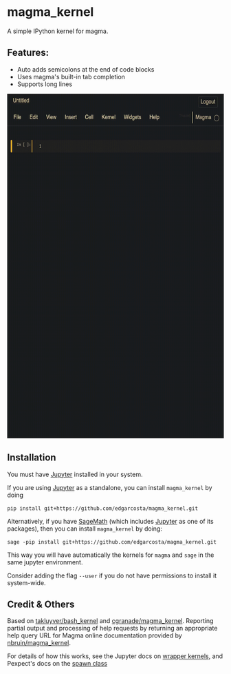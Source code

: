 # magma_kernel

A simple IPython kernel for magma.

## Features:

- Auto adds semicolons at the end of code blocks
- Uses magma's built-in tab completion
- Supports long lines

<p align="center">
<img src="https://raw.githubusercontent.com/edgarcosta/i/master/magma_kernel.gif" height="800">
</p>

## Installation

You must have [Jupyter](https://jupyter.org/) installed in your system. 



If you are using [Jupyter](https://jupyter.org/) as a standalone, you can install `magma_kernel` by doing

```
pip install git+https://github.com/edgarcosta/magma_kernel.git
```


Alternatively, if you have 
[SageMath](http://www.sagemath.org/) (which includes [Jupyter](https://jupyter.org/) as one of its packages), then you can install `magma_kernel` by doing:

```
sage -pip install git+https://github.com/edgarcosta/magma_kernel.git
```
This way you will have automatically the kernels for `magma` and `sage` in the same jupyter environment.

Consider adding the flag `--user` if you do not have permissions to install it system-wide.



## Credit & Others
Based on [takluyver/bash_kernel](https://github.com/takluyver/bash_kernel) and [cgranade/magma_kernel](https://github.com/cgranade/magma_kernel).
Reporting partial output and processing of help requests by returning an appropriate help query URL for Magma online documentation provided by [nbruin/magma_kernel](https://github.com/nbruin/magma_kernel).

For details of how this works, see the Jupyter docs on 
[wrapper kernels](http://jupyter-client.readthedocs.org/en/latest/wrapperkernels.html), and
Pexpect's docs on the [spawn class](https://pexpect.readthedocs.io/en/latest/api/pexpect.html#spawn-class)
